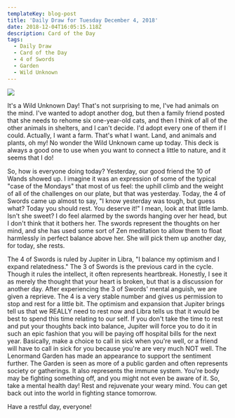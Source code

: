 ```yaml
---
templateKey: blog-post
title: 'Daily Draw for Tuesday December 4, 2018'
date: 2018-12-04T16:05:15.118Z
description: Card of the Day
tags:
  - Daily Draw
  - Card of the Day
  - 4 of Swords
  - Garden
  - Wild Unknown
---
```





![](/img/img_9047.jpg)

It's a Wild Unknown Day! That's not surprising to me, I've had animals on the mind. I've wanted to adopt another dog, but then a family friend posted that she needs to rehome six one-year-old cats, and then I think of all of the other animals in shelters, and I can't decide. I'd adopt every one of them if I could. Actually, I want a farm. That's what I want. Land, and animals and plants, oh my!  No wonder the Wild Unknown came up today. This deck is always a good one to use when you want to connect a little to nature, and it seems that I do!



So, how is everyone doing today? Yesterday, our good friend the 10 of Wands showed up. I imagine it was an expression of some of the typical "case of the Mondays" that most of us feel: the uphill climb and the weight of all of the challenges on our plate, but that was yesterday. Today, the 4 of Swords came up almost to say, "I know yesterday was tough, but guess what? Today you should rest. You deserve it!" I mean, look at that little lamb. Isn't she sweet? I do feel alarmed by the swords hanging over her head, but I don't think that it bothers her. The swords represent the thoughts on her mind, and she has used some sort of Zen meditation to allow them to float harmlessly in perfect balance above her. She will pick them up another day, for today, she rests.



The 4 of Swords is ruled by Jupiter in Libra, "I balance my optimism and I expand relatedness." The 3 of Swords is the previous card in the cycle. Though it rules the intellect, it often represents heartbreak. Honestly, I see it as merely the thought that your heart is broken, but that is a discussion for another day. After experiencing the 3 of Swords' mental anguish, we are given a reprieve. The 4 is a very stable number and gives us permission to stop and rest for a little bit. The optimism and expansion that Jupiter brings tell us that we REALLY need to rest now and Libra tells us that it would be best to spend this time relating to our self. If you don't take the time to rest and put your thoughts back into balance, Jupiter will force you to do it in such an epic fashion that you will be paying off hospital bills for the next year. Basically, make a choice to call in sick when you're well, or a friend will have to call in sick for you because you're are very much NOT well. The Lenormand Garden has made an appearance to support the sentiment further. The Garden is seen as more of a public garden and often represents society or gatherings. It also represents the immune system. You're body may be fighting something off, and you might not even be aware of it. So, take a mental health day! Rest and rejuvenate your weary mind. You can get back out into the world in fighting stance tomorrow. 



Have a restful day, everyone!
